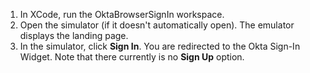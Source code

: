1. In XCode, run the OktaBrowserSignIn workspace.
2. Open the simulator (if it doesn't automatically open). The emulator displays the <StackSelector snippet="applang" noSelector inline /> landing page.
3. In the simulator, click **Sign In**. You are redirected to the Okta Sign-In Widget. Note that there currently is no **Sign Up** option.
